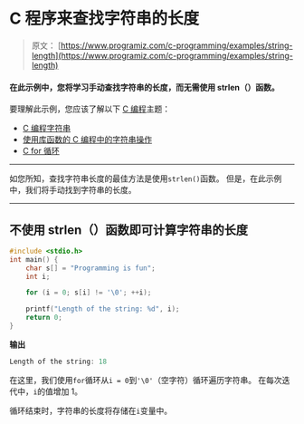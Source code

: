 # C 程序来查找字符串的长度

> 原文： [https://www.programiz.com/c-programming/examples/string-length](https://www.programiz.com/c-programming/examples/string-length)

#### 在此示例中，您将学习手动查找字符串的长度，而无需使用 strlen（）函数。

要理解此示例，您应该了解以下 [C 编程](/c-programming "C tutorial")主题：

*   [C 编程字符串](/c-programming/c-strings)
*   [使用库函数的 C 编程中的字符串操作](/c-programming/string-handling-functions)
*   [C for 循环](/c-programming/c-for-loop)

* * *

如您所知，查找字符串长度的最佳方法是使用`strlen()`函数。 但是，在此示例中，我们将手动找到字符串的长度。

* * *

## 不使用 strlen（）函数即可计算字符串的长度

```c
#include <stdio.h>
int main() {
    char s[] = "Programming is fun";
    int i;

    for (i = 0; s[i] != '\0'; ++i);

    printf("Length of the string: %d", i);
    return 0;
} 
```

**输出**

```c
Length of the string: 18 
```

在这里，我们使用`for`循环从`i = 0`到`'\0'`（空字符）循环遍历字符串。 在每次迭代中，`i`的值增加 1。

循环结束时，字符串的长度将存储在`i`变量中。